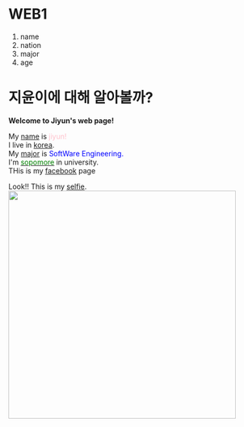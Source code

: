 # WEB1
<!doctype html>
<html>
 <head>
  <title>jiyun's web</title>
  <meta charset="udf-8">
 </head>

 <body>
  <ol>
   <li>name</li>
   <li>nation</li>
   <li>major</li>
   <li>age</li>
  </ol>
  <h1>지윤이에 대해 알아볼까?</h1>
  <strong>Welcome to Jiyun's web page!</strong>
  <p>
  My <u>name</u> is <font color="pink">jiyun!</font><br>
  I live in <u>korea</u>.<br>
  My <u>major</u> is <font color="blue">SoftWare Engineering.</font><br>
  I'm <u><font color="green">sopomore</font></u> in university.<br>
  THis is my <u><font color="red"><a href="https://www.facebook.com/profile.php?id=100008235107257" target="_blank" title="facepage">facebook<a></font></u> page<br>

  <p>
  Look!! This is my <u>selfie</u>.
  <br>
  <img src="![jiyun](https://user-images.githubusercontent.com/65219386/98261221-92fded80-1fc7-11eb-928c-1a6cfe8edc08.jpeg)" width="450">
 </body>
</html>

